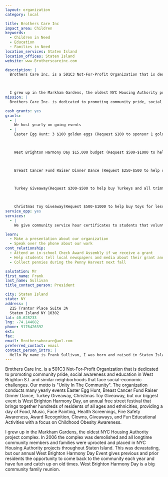 ```yaml
---
layout: organization
category: local

title: Brothers Care Inc
impact_area: Children
keywords: 
  - Children in Need
  - Education
  - Families in Need
location_services: Staten Island
location_offices: Staten Island
website: www.Brotherscareinc.com

description: |
  Brothers Care Inc. is a 501C3 Not-For-Profit Organization that is dedicated to promoting community pride, social awareness and education in West Brighton S.I. and similar neighborhoods that face social-economic challenges. Our motto is "Unity In The Community". The organization conducts many yearly events Easter Egg Hunt, Breast Cancer Fund Raiser Dinner Dance, Turkey Giveaway, Christmas Toy Giveaway, but our biggest event is West Brighton Harmony Day, an annual free street festival that brings together hundreds of residents of all ages and ethnicities, providing a day of Food, Music, Face Painting, Health Screenings, Fire Safety Awareness, Award Recognition, Clowns, Giveaways, and Fun Educational Activities with a focus on Childhood Obesity Awareness.

  

  I grew up in the Markham Gardens, the oldest NYC Housing Authority project complex. In 2006 the complex was demolished and all longtime community members and families were uprooted and placed in NYC Housing Authority projects throughout Staten Island. This was devastating, but our annual West Brighton Harmony Day Event gives previous and prior residents the opportunity to come back to the community each year and have fun and catch up on old times. West Brighton Harmony Day is a big community family reunion.
mission: |
  Brothers Care Inc. is dedicated to promoting community pride, social awareness and education in West Brighton S.I. and similar neighborhoods that face social-economic challenges. Our motto is "Unity In The Community."

cash_grants: yes
grants: 
  - |
    We host yearly on going events
  - |
    Easter Egg Hunt: 3 $100 golden eggs (Request $100 to sponsor 1 golden egg)

    

    West Brighton Harmony Day $15,000 budget (Request $500-$1000 to help support this event)

    

    Breast Cancer Fund Raiser Dinner Dance (Request $250-$500 to help support this event)

    

    Turkey Giveaway(Request $300-$500 to help buy Turkeys and all trimmings to give to over 100 families)

    

    Christmas Toy Giveaway(Request $500-$1000 to help buy toys for less fortunate and under privileged children of all ethnicities, ages infant to 15)
service_opp: yes
services: 
  - |
    We give community service hour certificates to students that volunteer their time to help with any of our yearly events.

learn: 
  - Make a presentation about our organization
  - Speak over the phone about our work
cont_relationship: 
  - Attend an in-school Check Award Assembly if we receive a grant
  - Help students tell local newspapers and media about their grant and/or project with us
  - Collect pennies during the Penny Harvest next fall

salutation: Mr
first_name: Frank
last_name: Sullivan
title_contact_person: President

city: Staten Island
state: NY
address: |
  215 Trantor Place Suite 3A  
  Staten Island NY 10302
lat: 40.628233
lng: -74.144682
phone: 9176426392
ext: 
fax: 
email: Brotherswhocare@aol.com
preferred_contact: email
contact_person_intro: |
  Hello My name is Frank Sullivan, I was born and raised in Staten Island. I grew up in the Markham Gardens, the oldest NYC Housing Authority project complex, until it was demolished in 2006. I am the president of Brothers Care Inc., a not for profit organization that is dedicated to promoting community pride and awareness in West Brighton and other similar neighborhoods in Staten Island and beyond. The organization has been in existence since 2001, but we just received our 501c3 in 2008. We have never worked with Common Cents schools before but we are looking forward to this great opportunity.
---
```

Brothers Care Inc. is a 501C3 Not-For-Profit Organization that is dedicated to promoting community pride, social awareness and education in West Brighton S.I. and similar neighborhoods that face social-economic challenges. Our motto is "Unity In The Community". The organization conducts many yearly events Easter Egg Hunt, Breast Cancer Fund Raiser Dinner Dance, Turkey Giveaway, Christmas Toy Giveaway, but our biggest event is West Brighton Harmony Day, an annual free street festival that brings together hundreds of residents of all ages and ethnicities, providing a day of Food, Music, Face Painting, Health Screenings, Fire Safety Awareness, Award Recognition, Clowns, Giveaways, and Fun Educational Activities with a focus on Childhood Obesity Awareness.



I grew up in the Markham Gardens, the oldest NYC Housing Authority project complex. In 2006 the complex was demolished and all longtime community members and families were uprooted and placed in NYC Housing Authority projects throughout Staten Island. This was devastating, but our annual West Brighton Harmony Day Event gives previous and prior residents the opportunity to come back to the community each year and have fun and catch up on old times. West Brighton Harmony Day is a big community family reunion.